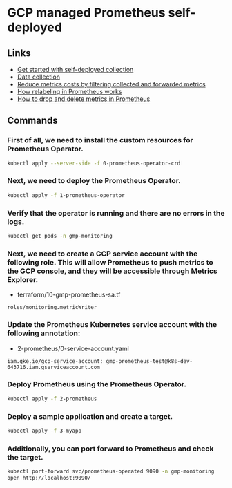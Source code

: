 # GCP managed Prometheus self-deployed

## Links

- [Get started with self-deployed collection](https://cloud.google.com/stackdriver/docs/managed-prometheus/setup-unmanaged)
- [Data collection](https://cloud.google.com/stackdriver/docs/managed-prometheus#gmp-data-collection)
- [Reduce metrics costs by filtering collected and forwarded metrics](https://grafana.com/docs/grafana-cloud/cost-management-and-billing/reduce-costs/metrics-costs/client-side-filtering/)
- [How relabeling in Prometheus works](https://grafana.com/blog/2022/03/21/how-relabeling-in-prometheus-works/)
- [How to drop and delete metrics in Prometheus](https://faun.pub/how-to-drop-and-delete-metrics-in-prometheus-7f5e6911fb33)

## Commands

### First of all, we need to install the custom resources for Prometheus Operator.

```bash
kubectl apply --server-side -f 0-prometheus-operator-crd
```

### Next, we need to deploy the Prometheus Operator.

```bash
kubectl apply -f 1-prometheus-operator
```

### Verify that the operator is running and there are no errors in the logs.

```bash
kubectl get pods -n gmp-monitoring
```

### Next, we need to create a GCP service account with the following role. This will allow Prometheus to push metrics to the GCP console, and they will be accessible through Metrics Explorer.

- terraform/10-gmp-prometheus-sa.tf

```
roles/monitoring.metricWriter
```

### Update the Prometheus Kubernetes service account with the following annotation:

- 2-prometheus/0-service-account.yaml

```
iam.gke.io/gcp-service-account: gmp-prometheus-test@k8s-dev-643716.iam.gserviceaccount.com
```

### Deploy Prometheus using the Prometheus Operator.

```bash
kubectl apply -f 2-prometheus
```

### Deploy a sample application and create a target.

```bash
kubectl apply -f 3-myapp
```

### Additionally, you can port forward to Prometheus and check the target.

```bash
kubectl port-forward svc/prometheus-operated 9090 -n gmp-monitoring
open http://localhost:9090/
```